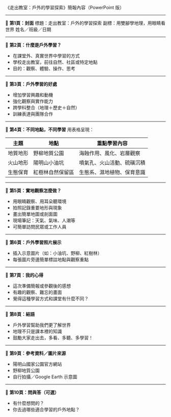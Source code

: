 《走出教室：戶外的學習探索》簡報內容（PowerPoint 版）

---

📄 **第1頁：封面**
標題：走出教室：戶外的學習探索
副標：用雙腳學地理，用眼睛看世界
姓名／班級／日期

---

📄 **第2頁：什麼是戶外學習？**

* 在課堂外、真實世界中學習的方式
* 學校走出教室，前往自然、社區或特定地點
* 目的：觀察、體驗、操作、思考

---

📄 **第3頁：戶外學習的好處**

* 增加學習興趣和動機
* 強化觀察與實作能力
* 跨學科整合（地理＋歷史＋自然）
* 訓練表達與團隊合作

---

📄 **第4頁：不同地點，不同學習**
用表格呈現：

| 主題   | 地點       | 重點學習內容        |
| ---- | -------- | ------------- |
| 地質地形 | 野柳地質公園   | 海蝕作用、風化、岩層觀察  |
| 火山地形 | 陽明山小油坑   | 噴氣孔、火山活動、硫磺沉積 |
| 生態保育 | 紅樹林自然保留區 | 生態系、濕地植物、保育意識 |

---

📄 **第5頁：實地觀察怎麼做？**

* 用眼睛觀察、用耳朵聽環境
* 拍照記錄重要地形與現象
* 畫出簡單地圖或剖面圖
* 現場筆記：天氣、氣味、人潮等
* 可簡單訪問民眾或工作人員

---

📄 **第6頁：戶外學習照片展示**

* 插入示意圖片（如：小油坑、野柳、紅樹林）
* 每張圖片旁邊簡單標註地點與觀察重點

---

📄 **第7頁：我的心得**

* 這次準備簡報或參觀後的感想
* 有趣的觀察、難忘的畫面
* 覺得這種學習方式和課堂有什麼不同？

---

📄 **第8頁：結語**

* 戶外學習幫助我們更了解世界
* 地理不只是課本裡的知識
* 鼓勵大家走出去，多看、多聽、多學習！

---

📄 **第9頁：參考資料／圖片來源**

* 陽明山國家公園官方網站
* 野柳地質公園
* 自行拍攝／Google Earth 示意圖

---

📄 **第10頁：問與答（可選）**

* 有什麼想問的？
* 你去過哪些適合學習的戶外地點？
